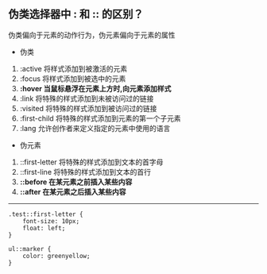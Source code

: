 ## 伪类选择器中 : 和 :: 的区别？
伪类偏向于元素的动作行为，伪元素偏向于元素的属性

* 伪类
1. :active 将样式添加到被激活的元素 
2. :focus 将样式添加到被选中的元素
3. **:hover 当鼠标悬浮在元素上方时,向元素添加样式**
4. :link 将特殊的样式添加到未被访问过的链接
5. :visited 将特殊的样式添加到被访问过的链接
6. :first-child 将特殊的样式添加到元素的第一个子元素
7. :lang 允许创作者来定义指定的元素中使用的语言
* 伪元素
1. ::first-letter 将特殊的样式添加到文本的首字母
2. ::first-line 将特殊的样式添加到文本的首行
3. **::before 在某元素之前插入某些内容**
4. **::after 在某元素之后插入某些内容**

*** 

```
.test::first-letter {
    font-size: 10px;
    float: left;
}

ul::marker {
    color: greenyellow;
}
```